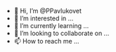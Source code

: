 - 👋 Hi, I’m @PPavlukovet
- 👀 I’m interested in ...
- 🌱 I’m currently learning ...
- 💞️ I’m looking to collaborate on ...
- 📫 How to reach me ...

<!---
PPavlukovet/PPavlukovet is a ✨ special ✨ repository because its `README.md` (this file) appears on your GitHub profile.
You can click the Preview link to take a look at your changes.
--->
